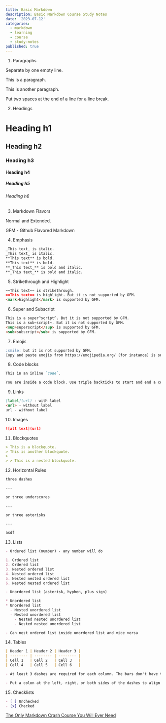 ```yaml
---
title: Basic Markdown
description: Basic Markdown Course Study Notes
date: '2023-07-12'
categories:
  - markdown
  - learning
  - course
  - study-notes
published: true
---
```


1. Paragraphs

Separate by one empty line.

This is a paragraph.

This is another paragraph.

Put two spaces at the end of a line for a line break.

2. Headings

# Heading h1

## Heading h2

### Heading h3

#### Heading h4

##### Heading h5

###### Heading h6

3. Markdown Flavors

Normal and Extended.

GFM - Github Flavored Markdown

4. Emphasis

```markdown
_This text_ is italic.
_This text_ is italic.
**This text** is bold.
**This text** is bold.
**_This text_** is bold and italic.
**_This text_** is bold and italic.
```

5. Strikethrough and Highlight

```markdown
~~This text~~ is strikethrough.
==This text== is highlight. But it is not supported by GFM.
<mark>highlight</mark> is supported by GFM.
```

6. Super and Subscript

```markdown
This is a super^script^. But it is not supported by GFM.
This is a sub~script~. But it is not supported by GFM.
<sup>superscript</sup> is supported by GFM.
<sub>subscript</sub> is supported by GFM.
```

7. Emojis

```markdown
:smile: but it is not supported by GFM.
Copy and paste emojis from https://emojipedia.org/ (for instance) is supported by GFM.
```

8. Code blocks

```markdown
This in an inline `code`.

You are inside a code block. Use triple backticks to start and end a code block.
```

9. Links

```markdown
[label](url) - with label
<url> - without label
url - without label
```

10. Images

```markdown
![alt text](url)
```

11. Blockquotes

```markdown
> This is a blockquote.
> This is another blockquote.
>
> > This is a nested blockquote.
```

12. Horizontal Rules

```markdown
three dashes

---

or three underscores

---

or three asterisks

---

asdf
```

13. Lists

```markdown
- Ordered list (number) - any number will do

1. Ordered list
2. Ordered list
3. Nested ordered list
4. Nested ordered list
5. Nested nested ordered list
6. Nested nested ordered list

- Unordered list (asterisk, hyphen, plus sign)

* Unordered list
* Unordered list
  - Nested unordered list
  - Nested unordered list
    - Nested nested unordered list
    - Nested nested unordered list

- Can nest ordered list inside unordered list and vice versa
```

14. Tables

```markdown
| Header 1 | Header 2 | Header 3 |
| -------- | -------- | -------- |
| Cell 1   | Cell 2   | Cell 3   |
| Cell 4   | Cell 5   | Cell 6   |

- At least 3 dashes are required for each column. The bars don't have to be aligned.

- Put a colon at the left, right, or both sides of the dashes to align the column.
```

15. Checklists

```markdown
- [ ] Unchecked
- [x] Checked
```

[The Only Markdown Crash Course You Will Ever Need](https://www.youtube.com/watch?v=_PPWWRV6gbA)
